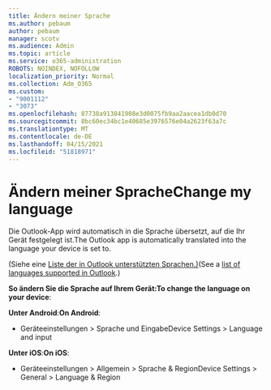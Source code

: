 ```yaml
---
title: Ändern meiner Sprache
ms.author: pebaum
author: pebaum
manager: scotv
ms.audience: Admin
ms.topic: article
ms.service: o365-administration
ROBOTS: NOINDEX, NOFOLLOW
localization_priority: Normal
ms.collection: Adm_O365
ms.custom:
- "9001112"
- "3073"
ms.openlocfilehash: 87738a913841908e3d0075fb9aa2aacea1db0d70
ms.sourcegitcommit: 8bc60ec34bc1e40685e3976576e04a2623f63a7c
ms.translationtype: MT
ms.contentlocale: de-DE
ms.lasthandoff: 04/15/2021
ms.locfileid: "51818971"
---
```

# <a name="change-my-language"></a><span data-ttu-id="c0150-102">Ändern meiner Sprache</span><span class="sxs-lookup"><span data-stu-id="c0150-102">Change my language</span></span>

<span data-ttu-id="c0150-103">Die Outlook-App wird automatisch in die Sprache übersetzt, auf die Ihr Gerät festgelegt ist.</span><span class="sxs-lookup"><span data-stu-id="c0150-103">The Outlook app is automatically translated into the language your device is set to.</span></span> 

<span data-ttu-id="c0150-104">(Siehe eine [Liste der in Outlook unterstützten Sprachen.)](https://acompli.helpshift.com/a/outlook/?s=general-questions&f=in-which-languages-is-your-app-translated)</span><span class="sxs-lookup"><span data-stu-id="c0150-104">(See a [list of languages supported in Outlook](https://acompli.helpshift.com/a/outlook/?s=general-questions&f=in-which-languages-is-your-app-translated).)</span></span> 

<span data-ttu-id="c0150-105">**So ändern Sie die Sprache auf Ihrem Gerät:**</span><span class="sxs-lookup"><span data-stu-id="c0150-105">**To change the language on your device**:</span></span> 

<span data-ttu-id="c0150-106">**Unter Android**:</span><span class="sxs-lookup"><span data-stu-id="c0150-106">**On Android**:</span></span> 

- <span data-ttu-id="c0150-107">Geräteeinstellungen > Sprache und Eingabe</span><span class="sxs-lookup"><span data-stu-id="c0150-107">Device Settings > Language and input</span></span> 

<span data-ttu-id="c0150-108">**Unter iOS**:</span><span class="sxs-lookup"><span data-stu-id="c0150-108">**On iOS**:</span></span> 

- <span data-ttu-id="c0150-109">Geräteeinstellungen > Allgemein > Sprache & Region</span><span class="sxs-lookup"><span data-stu-id="c0150-109">Device Settings > General > Language & Region</span></span> 
